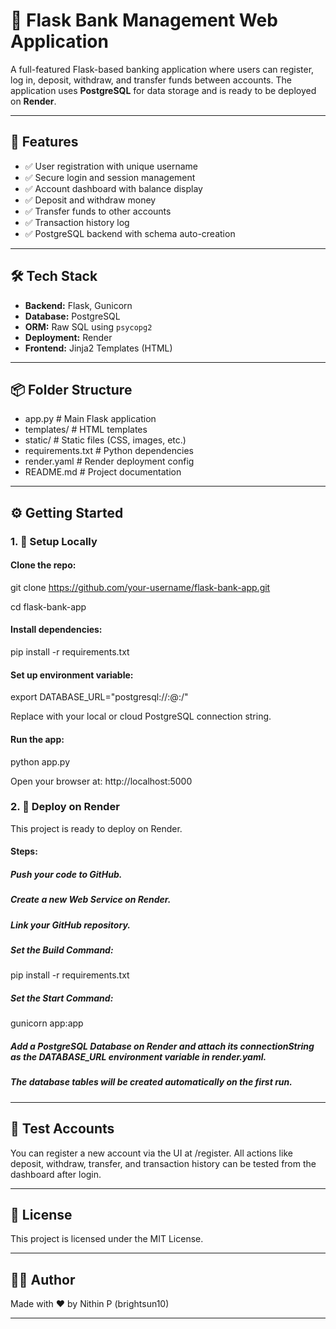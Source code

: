 # 🏦 Flask Bank Management Web Application

A full-featured Flask-based banking application where users can register, log in, deposit, withdraw, and transfer funds between accounts. The application uses **PostgreSQL** for data storage and is ready to be deployed on **Render**.

---

## 🚀 Features

- ✅ User registration with unique username
- ✅ Secure login and session management
- ✅ Account dashboard with balance display
- ✅ Deposit and withdraw money
- ✅ Transfer funds to other accounts
- ✅ Transaction history log
- ✅ PostgreSQL backend with schema auto-creation

---

## 🛠️ Tech Stack

- **Backend:** Flask, Gunicorn
- **Database:** PostgreSQL
- **ORM:** Raw SQL using `psycopg2`
- **Deployment:** Render
- **Frontend:** Jinja2 Templates (HTML)

---

## 📦 Folder Structure

- app.py # Main Flask application
- templates/ # HTML templates
- static/ # Static files (CSS, images, etc.)
- requirements.txt # Python dependencies
- render.yaml # Render deployment config
- README.md # Project documentation


---

## ⚙️ Getting Started

### 1. 🔧 Setup Locally

#### Clone the repo:

git clone https://github.com/your-username/flask-bank-app.git

cd flask-bank-app

#### Install dependencies:

pip install -r requirements.txt

#### Set up environment variable:

export DATABASE_URL="postgresql://<user>:<password>@<host>:<port>/<dbname>"

Replace with your local or cloud PostgreSQL connection string.

#### Run the app:

python app.py

Open your browser at: http://localhost:5000

### 2. 🚀 Deploy on Render
This project is ready to deploy on Render.

#### Steps:

##### Push your code to GitHub.

##### Create a new Web Service on Render.

##### Link your GitHub repository.

##### Set the Build Command:

pip install -r requirements.txt

##### Set the Start Command:

gunicorn app:app

##### Add a PostgreSQL Database on Render and attach its connectionString as the DATABASE_URL environment variable in render.yaml.

##### The database tables will be created automatically on the first run.

---

## 🧪 Test Accounts
You can register a new account via the UI at /register. All actions like deposit, withdraw, transfer, and transaction history can be tested from the dashboard after login.

---

## 📃 License
This project is licensed under the MIT License.

---

## 🙋‍♂️ Author

Made with ❤️ by Nithin P (brightsun10)

---


